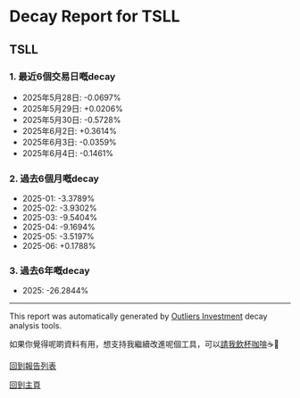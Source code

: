 # Decay Report for TSLL

## TSLL

### 1. 最近6個交易日嘅decay

- 2025年5月28日: -0.0697%
- 2025年5月29日: +0.0206%
- 2025年5月30日: -0.5728%
- 2025年6月2日: +0.3614%
- 2025年6月3日: -0.0359%
- 2025年6月4日: -0.1461%

### 2. 過去6個月嘅decay

- 2025-01: -3.3789%
- 2025-02: -3.9302%
- 2025-03: -9.5404%
- 2025-04: -9.1694%
- 2025-05: -3.5197%
- 2025-06: +0.1788%

### 3. 過去6年嘅decay

- 2025: -26.2844%

------------------------------
This report was automatically generated by [Outliers Investment](https://outliersecon.github.io/Outliers-Investment/) decay analysis tools.

如果你覺得呢啲資料有用，想支持我繼續改進呢個工具，可以[請我飲杯咖啡](https://buymeacoffee.com/outliersecon)☕🙏

[回到報告列表](https://outliersecon.github.io/Outliers-Investment/reports/reports_public)

[回到主頁](https://outliersecon.github.io/Outliers-Investment/)